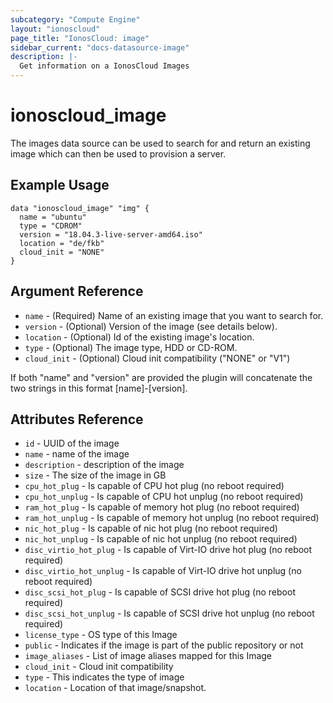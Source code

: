 ```yaml
---
subcategory: "Compute Engine"
layout: "ionoscloud"
page_title: "IonosCloud: image"
sidebar_current: "docs-datasource-image"
description: |-
  Get information on a IonosCloud Images
---
```


# ionoscloud\_image

The images data source can be used to search for and return an existing image which can then be used to provision a server.

## Example Usage

```hcl
data "ionoscloud_image" "img" {
  name = "ubuntu"
  type = "CDROM"
  version = "18.04.3-live-server-amd64.iso"
  location = "de/fkb"
  cloud_init = "NONE"
}
```

## Argument Reference

 * `name` - (Required) Name of an existing image that you want to search for.
 * `version` - (Optional) Version of the image (see details below).
 * `location` - (Optional) Id of the existing image's location.
 * `type` - (Optional) The image type, HDD or CD-ROM.
 * `cloud_init` - (Optional) Cloud init compatibility ("NONE" or "V1")

If both "name" and "version" are provided the plugin will concatenate the two strings in this format [name]-[version].

## Attributes Reference

 * `id` - UUID of the image
 * `name` - name of the image
 * `description` - description of the image
 * `size` - The size of the image in GB
 * `cpu_hot_plug` - Is capable of CPU hot plug (no reboot required)
 * `cpu_hot_unplug` - Is capable of CPU hot unplug (no reboot required)
 * `ram_hot_plug` - Is capable of memory hot plug (no reboot required)
 * `ram_hot_unplug` - Is capable of memory hot unplug (no reboot required)
 * `nic_hot_plug` - Is capable of nic hot plug (no reboot required)
 * `nic_hot_unplug` - Is capable of nic hot unplug (no reboot required)
 * `disc_virtio_hot_plug` - Is capable of Virt-IO drive hot plug (no reboot required)
 * `disc_virtio_hot_unplug` - Is capable of Virt-IO drive hot unplug (no reboot required)
 * `disc_scsi_hot_plug` - Is capable of SCSI drive hot plug (no reboot required)
 * `disc_scsi_hot_unplug` - Is capable of SCSI drive hot unplug (no reboot required)
 * `license_type` - OS type of this Image
 * `public` - Indicates if the image is part of the public repository or not
 * `image_aliases` - List of image aliases mapped for this Image
 * `cloud_init` - Cloud init compatibility
 * `type` - This indicates the type of image
 * `location` - Location of that image/snapshot.
